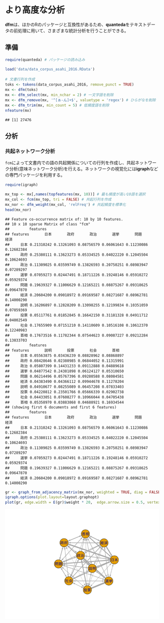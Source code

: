 より高度な分析
==============

**dfm**は、ほかのRのパッケージと互換性があるため、**quanteda**をテキストデータの前処理に用いて、さまざまな統計分析を行うことができる。

準備
----

``` r
require(quanteda) # パッケージの読み込み
```

``` r
load('data/data_corpus_asahi_2016.RData')

# 文書行列を作成
toks <- tokens(data_corpus_asahi_2016, remove_punct = TRUE)
mx <- dfm(toks)
mx <- dfm_select(mx, min_nchar = 2) # 一文字語を削除
mx <- dfm_remove(mx, '^[ぁ-ん]+$', valuetype = 'regex') # ひらがなを削除
mx <- dfm_trim(mx, min_count = 5) # 低頻度語を削除
nfeature(mx)
```

    ## [1] 27476

分析
----

### 共起ネットワーク分析

`fcm`によって文書内での語の共起関係についての行列を作成し、共起ネットワーク分析(意味ネットワーク分析)を行える。ネットワークの視覚化には**igraph**などの専門パッケージを利用する。

``` r
require(igraph)
```

``` r
mx_top <- mx[,names(topfeatures(mx, 10))] # 最も頻度が高い10語を選択
mx_col <- fcm(mx_top, tri = FALSE) # 共起行列を作成
mx_nor <- dfm_weight(mx_col, 'relFreq') # 共起頻度を標準化
head(mx_nor)
```

    ## Feature co-occurrence matrix of: 10 by 10 features.
    ## 10 x 10 sparse Matrix of class "fcm"
    ##         features
    ## features       日本       政府       政治       選挙       問題       経済
    ##     日本 0.21310242 0.13261093 0.08756579 0.06061643 0.11230086 0.12682384
    ##     政府 0.25380111 0.13623273 0.05334525 0.04022220 0.12045504 0.10624693
    ##     政治 0.11309025 0.03599749 0.13826593 0.20750251 0.08983947 0.07289297
    ##     選挙 0.07059273 0.02447491 0.18711226 0.19248146 0.05910272 0.05929374
    ##     問題 0.19639327 0.11006629 0.12165221 0.08875267 0.09318625 0.09647870
    ##     経済 0.20604200 0.09018972 0.09169587 0.08271687 0.08962781 0.14000290
    ##     説明 0.16206897 0.12828209 0.13098255 0.12199834 0.10351059 0.07859369
    ##     投票 0.05117761 0.01852845 0.16642150 0.31181328 0.04911712 0.04002549
    ##     社会 0.17655909 0.07151210 0.14110609 0.10516108 0.10612370 0.12240983
    ##     首相 0.17673516 0.11782344 0.07544623 0.09087227 0.09212284 0.13833703
    ##         features
    ## features       説明       投票       社会       首相
    ##     日本 0.05563875 0.03436239 0.08828962 0.08868897
    ##     政府 0.08428646 0.02380985 0.06844052 0.11315991
    ##     政治 0.05807399 0.14431233 0.09112888 0.04889618
    ##     選挙 0.04877542 0.24381898 0.06124127 0.05310650
    ##     問題 0.06214496 0.05767396 0.09280588 0.08084581
    ##     経済 0.04383490 0.04366112 0.09944678 0.11278204
    ##     説明 0.04910677 0.08255089 0.06457208 0.07833403
    ##     投票 0.04220812 0.23501766 0.05666339 0.02902738
    ##     社会 0.04433051 0.07608277 0.10966044 0.04705438
    ##     首相 0.05358970 0.03883868 0.04688921 0.16934544
    ## (showing first 6 documents and first 6 features)
    ##         features
    ## features       日本       政府       政治       選挙       問題       経済
    ##     日本 0.21310242 0.13261093 0.08756579 0.06061643 0.11230086 0.12682384
    ##     政府 0.25380111 0.13623273 0.05334525 0.04022220 0.12045504 0.10624693
    ##     政治 0.11309025 0.03599749 0.13826593 0.20750251 0.08983947 0.07289297
    ##     選挙 0.07059273 0.02447491 0.18711226 0.19248146 0.05910272 0.05929374
    ##     問題 0.19639327 0.11006629 0.12165221 0.08875267 0.09318625 0.09647870
    ##     経済 0.20604200 0.09018972 0.09169587 0.08271687 0.08962781 0.14000290

``` r
gr <- graph_from_adjacency_matrix(mx_nor, weighted = TRUE, diag = FALSE) # グラフオブジェクトを作成
igraph.options(plot.layout=layout.graphopt)
plot(gr, edge.width = E(gr)$weight * 20,  edge.arrow.size = 0.5, vertex.size = 30)
```

![](advanced_files/figure-markdown_github/plot1-1.png)
